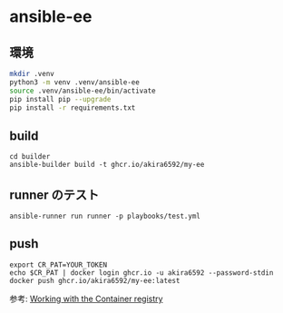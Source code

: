 # ansible-ee

## 環境
```sh
mkdir .venv
python3 -m venv .venv/ansible-ee
source .venv/ansible-ee/bin/activate
pip install pip --upgrade
pip install -r requirements.txt 
```

## build
```
cd builder
ansible-builder build -t ghcr.io/akira6592/my-ee
```

## runner のテスト
```
ansible-runner run runner -p playbooks/test.yml
```

## push
```
export CR_PAT=YOUR_TOKEN
echo $CR_PAT | docker login ghcr.io -u akira6592 --password-stdin
docker push ghcr.io/akira6592/my-ee:latest
```

参考:
[Working with the Container registry](https://docs.github.com/en/packages/working-with-a-github-packages-registry/working-with-the-container-registry)
